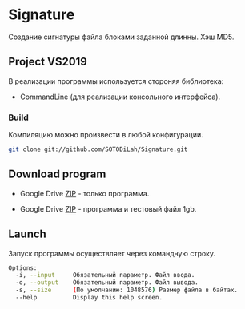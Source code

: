 # Signature
Создание сигнатуры файла блоками заданной длинны. Хэш MD5.

## Project VS2019
В реализации программы используется стороняя библиотека:<br>
* CommandLine (для реализации консольного интерфейса).
### Build
Компиляцию можно произвести в любой конфигурации.
```bash
git clone git://github.com/SOTODiLah/Signature.git
````

## Download program

* Google Drive [ZIP](https://drive.google.com/file/d/1tq0cHJbpeGzyw037pOkateuB449ayy3r/view?usp=sharing) - только программа.

* Google Drive [ZIP](https://drive.google.com/file/d/1vOXv8lHla6tN9cDsl4ukCkBggUd0F65t/view?usp=sharing) - программа и тестовый файл 1gb.

## Launch

Запуск программы осуществляет через командную строку.<br>
```bash
Options:
  -i, --input     Обязательный параметр. Файл ввода.
  -o, --output    Обязательный параметр. Файл вывода.
  -s, --size      (По умолчанию: 1048576) Размер файла в байтах.
  --help          Display this help screen.
````
